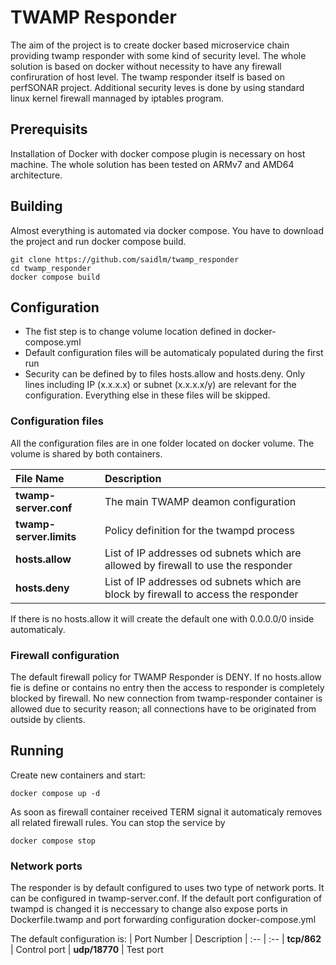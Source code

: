 # TWAMP Responder
The aim of the project is to create docker based microservice chain providing twamp responder with some kind of security level. 
The whole solution is based on docker without necessity to have any firewall confiruration of host level.
The twamp responder itself is based on perfSONAR project. Additional security leves is done by using standard linux kernel firewall mannaged by iptables program.

## Prerequisits
Installation of Docker with docker compose plugin is necessary on host machine.
The whole solution has been tested on ARMv7 and AMD64 architecture.

## Building
Almost everything is automated via docker compose. You have to download the project and run docker compose build.
```
git clone https://github.com/saidlm/twamp_responder
cd twamp_responder
docker compose build
```

## Configuration
* The fist step is to change volume location defined in docker-compose.yml
* Default configuration files will be automaticaly populated during the first run 
* Security can be defined by to files hosts.allow and hosts.deny. Only lines including IP (x.x.x.x) or subnet (x.x.x.x/y) are relevant for the configuration. Everything else in these files will be skipped. 

### Configuration files
All the configuration files are in one folder located on docker volume. The volume is shared by both containers.

| File Name | Description 
| :-- | :--
| **twamp-server.conf** | The main TWAMP deamon configuration
| **twamp-server.limits** | Policy definition for the twampd process
| **hosts.allow** | List of IP addresses od subnets which are allowed by firewall to use the responder
| **hosts.deny** | List of IP addresses od subnets which are block by firewall to access the responder

If there is no hosts.allow it will create the default one with 0.0.0.0/0 inside automaticaly.

### Firewall configuration
The default firewall policy for TWAMP Responder is DENY. If no hosts.allow fie is define or contains no entry then the access to responder is completely blocked by firewall. No new connection from twamp-responder container is allowed due to security reason; all connections have to be originated from outside by clients.

## Running
Create new containers and start:
```
docker compose up -d
```
As soon as firewall container received TERM signal it automaticaly removes all related firewall rules. You can stop the service by
```
docker compose stop
```

### Network ports
The responder is by default configured to uses two type of network ports. It can be configured in twamp-server.conf. If the default port configuration of twampd is changed it is neccessary to change also expose ports in Dockerfile.twamp and port forwarding configuration docker-compose.yml

The default configuration is:
| Port Number | Description
| :-- | :--
| **tcp/862** | Control port
| **udp/18770** | Test port
